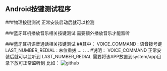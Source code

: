 Android按键测试程序
---
###物理按键测试
正常安装启动后就可以检测

###蓝牙耳机播放音乐相关按键测试
需要额外播放音乐才能监听

###蓝牙耳机语音通话相关按键测试
##其中：
		     VOICE_COMMAND : 语音拨号键
		LAST_NUMBER_REDIAL : 末位重拨
		               ... : ...
#说明：
		VOICE_COMMAND 正常安装后就可以监听到
		LAST_NUMBER_REDIAL 需要将该APP放置到system/app目录下放可正常监听到
		比如：
![github](https://github.com/kangear/TestKey/blob/master/apk/device-2015-01-21-152934.png "github") 
